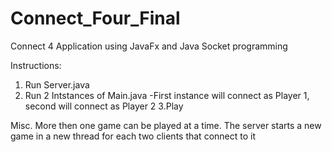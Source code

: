 # Connect_Four_Final
Connect 4 Application using JavaFx and Java Socket programming


Instructions:
1. Run Server.java
2. Run 2 Intstances of Main.java
 -First instance will connect as Player 1, second will connect as Player 2
3.Play


Misc. More then one game can be played at a time. The server starts a new game in a new thread for each two clients that connect to it

